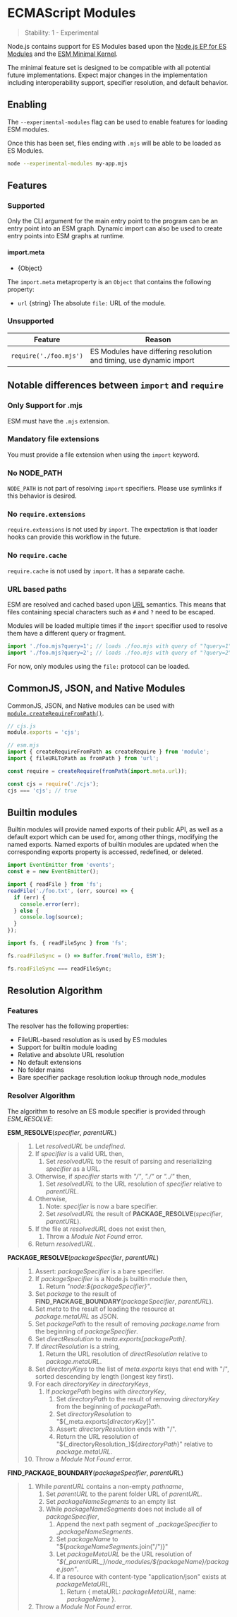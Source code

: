 # ECMAScript Modules

<!--introduced_in=v8.5.0-->
<!-- type=misc -->

> Stability: 1 - Experimental

<!--name=esm-->

Node.js contains support for ES Modules based upon the
[Node.js EP for ES Modules][] and the [ESM Minimal Kernel][].

The minimal feature set is designed to be compatible with all potential
future implementations. Expect major changes in the implementation including
interoperability support, specifier resolution, and default behavior.

## Enabling

<!-- type=misc -->

The `--experimental-modules` flag can be used to enable features for loading
ESM modules.

Once this has been set, files ending with `.mjs` will be able to be loaded
as ES Modules.

```sh
node --experimental-modules my-app.mjs
```

## Features

<!-- type=misc -->

### Supported

Only the CLI argument for the main entry point to the program can be an entry
point into an ESM graph. Dynamic import can also be used to create entry points
into ESM graphs at runtime.

#### import.meta

* {Object}

The `import.meta` metaproperty is an `Object` that contains the following
property:

* `url` {string} The absolute `file:` URL of the module.

### Unsupported

| Feature | Reason |
| --- | --- |
| `require('./foo.mjs')` | ES Modules have differing resolution and timing, use dynamic import |

## Notable differences between `import` and `require`

### Only Support for .mjs

ESM must have the `.mjs` extension.

### Mandatory file extensions

You must provide a file extension when using the `import` keyword.

### No NODE_PATH

`NODE_PATH` is not part of resolving `import` specifiers. Please use symlinks
if this behavior is desired.

### No `require.extensions`

`require.extensions` is not used by `import`. The expectation is that loader
hooks can provide this workflow in the future.

### No `require.cache`

`require.cache` is not used by `import`. It has a separate cache.

### URL based paths

ESM are resolved and cached based upon [URL](https://url.spec.whatwg.org/)
semantics. This means that files containing special characters such as `#` and
`?` need to be escaped.

Modules will be loaded multiple times if the `import` specifier used to resolve
them have a different query or fragment.

```js
import './foo.mjs?query=1'; // loads ./foo.mjs with query of "?query=1"
import './foo.mjs?query=2'; // loads ./foo.mjs with query of "?query=2"
```

For now, only modules using the `file:` protocol can be loaded.

## CommonJS, JSON, and Native Modules

CommonJS, JSON, and Native modules can be used with [`module.createRequireFromPath()`][].

```js
// cjs.js
module.exports = 'cjs';

// esm.mjs
import { createRequireFromPath as createRequire } from 'module';
import { fileURLToPath as fromPath } from 'url';

const require = createRequire(fromPath(import.meta.url));

const cjs = require('./cjs');
cjs === 'cjs'; // true
```

## Builtin modules

Builtin modules will provide named exports of their public API, as well as a
default export which can be used for, among other things, modifying the named
exports. Named exports of builtin modules are updated when the corresponding
exports property is accessed, redefined, or deleted.

```js
import EventEmitter from 'events';
const e = new EventEmitter();
```

```js
import { readFile } from 'fs';
readFile('./foo.txt', (err, source) => {
  if (err) {
    console.error(err);
  } else {
    console.log(source);
  }
});
```

```js
import fs, { readFileSync } from 'fs';

fs.readFileSync = () => Buffer.from('Hello, ESM');

fs.readFileSync === readFileSync;
```

## Resolution Algorithm

### Features

The resolver has the following properties:

* FileURL-based resolution as is used by ES modules
* Support for builtin module loading
* Relative and absolute URL resolution
* No default extensions
* No folder mains
* Bare specifier package resolution lookup through node_modules

### Resolver Algorithm

The algorithm to resolve an ES module specifier is provided through
_ESM_RESOLVE_:

**ESM_RESOLVE**(_specifier_, _parentURL_)
> 1. Let _resolvedURL_ be _undefined_.
> 1. If _specifier_ is a valid URL then,
>    1. Set _resolvedURL_ to the result of parsing and reserializing
>       _specifier_ as a URL.
> 1. Otherwise, if _specifier_ starts with _"/"_, _"./"_ or _"../"_ then,
>    1. Set _resolvedURL_ to the URL resolution of _specifier_ relative to _parentURL_.
> 1. Otherwise,
>    1. Note: _specifier_ is now a bare specifier.
>    1. Set _resolvedURL_ the result of
>       **PACKAGE_RESOLVE**(_specifier_, _parentURL_).
> 1. If the file at _resolvedURL_ does not exist then,
>    1. Throw a _Module Not Found_ error.
> 1. Return _resolvedURL_.

**PACKAGE_RESOLVE**(_packageSpecifier_, _parentURL_)
> 1. Assert: _packageSpecifier_ is a bare specifier.
> 1. If _packageSpecifier_ is a Node.js builtin module then,
>    1. Return _"node:${packageSpecifier}"_.
> 1. Set _package_ to the result of
>    **FIND_PACKAGE_BOUNDARY**(_packageSpecifier_, _parentURL_).
> 1. Set _meta_ to the result of loading the resource at _package.metaURL_ as JSON.
> 1. Set _packagePath_ to the result of removing _package.name_
>    from the beginning of _packageSpecifier_.
> 1. Set _directResolution_ to _meta.exports\[packagePath]_.
> 1. If _directResolution_ is a string,
>    1. Return the URL resolution of _directResolution_ relative to _package.metaURL_.
> 1. Set _directoryKeys_ to the list of _meta.exports_ keys that end with "/",
>    sorted descending by length (longest key first).
> 1. For each _directoryKey_ in _directoryKeys_,
>    1. If _packagePath_ begins with _directoryKey_,
>       1. Set _directoryPath_ to the result of removing _directoryKey_ from the
>          beginning of _packagePath_.
>       1. Set _directoryResolution_ to "${_meta.exports\[_directoryKey_]}".
>       1. Assert: _directoryResolution_ ends with "/".
>       1. Return the URL resolution of "${_directoryResolution_}${_directoryPath_}"
>          relative to _package.metaURL_.
> 1. Throw a _Module Not Found_ error.

**FIND_PACKAGE_BOUNDARY**(_packageSpecifier_, _parentURL_)
> 1. While _parentURL_ contains a non-empty _pathname_,
>    1. Set _parentURL_ to the parent folder URL of _parentURL_.
>    1. Set _packageNameSegments_ to an empty list
>    1. While _packageNameSegments_ does not include all of _packageSpecifier_,
>       1. Append the next path segment of __packageSpecifier_
>          to __packageNameSegments_.
>       1. Set _packageName_ to "${_packageNameSegments_.join("/")}"
>       1. Let _packageMetaURL_ be the URL resolution of
>          _"${_parentURL_}/node_modules/${_packageName_}/package.json"_.
>       1. If a resource with content-type "application/json" exists
>          at _packageMetaURL_,
>          1. Return { metaURL: _packageMetaURL_, name: _packageName_ }.
> 1. Throw a _Module Not Found_ error.

[Node.js EP for ES Modules]: https://github.com/nodejs/node-eps/blob/master/002-es-modules.md
[`module.createRequireFromPath()`]: modules.html#modules_module_createrequirefrompath_filename
[ESM Minimal Kernel]: https://github.com/nodejs/modules/blob/master/doc/plan-for-new-modules-implementation.md
